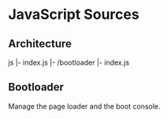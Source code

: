 # JavaScript Sources 

## Architecture

js
|- index.js
|- /bootloader
  |- index.js
  


## Bootloader

Manage the page loader and the boot console.

